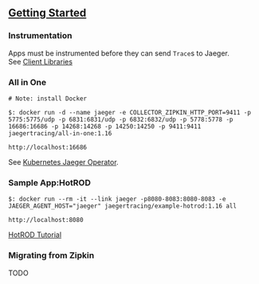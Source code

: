 ## [Getting Started](https://www.jaegertracing.io/docs/1.16/getting-started/)

### Instrumentation

Apps must be instrumented before they can send `Trace`s to Jaeger.  
See [Client Libraries](../ClientLibraries)

### All in One

```
# Note: install Docker

$: docker run -d --name jaeger -e COLLECTOR_ZIPKIN_HTTP_PORT=9411 -p 5775:5775/udp -p 6831:6831/udp -p 6832:6832/udp -p 5778:5778 -p 16686:16686 -p 14268:14268 -p 14250:14250 -p 9411:9411 jaegertracing/all-in-one:1.16
```

```
http://localhost:16686
```

See [Kubernetes Jaeger Operator](../Deployment/Kubernetes).  

### Sample App:HotROD

```
$: docker run --rm -it --link jaeger -p8080-8083:8080-8083 -e JAEGER_AGENT_HOST="jaeger" jaegertracing/example-hotrod:1.16 all
```

```
http://localhost:8080
```

[HotROD Tutorial](https://medium.com/opentracing/take-opentracing-for-a-hotrod-ride-f6e3141f7941)

### Migrating from Zipkin

TODO
